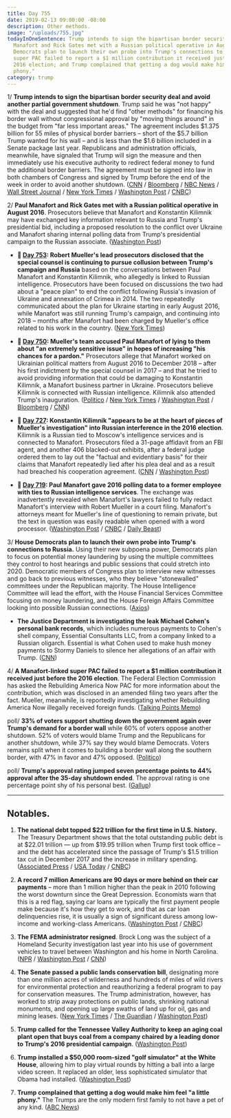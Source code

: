 ```yaml
---
title: Day 755
date: 2019-02-13 09:00:00 -08:00
description: Other methods.
image: "/uploads/755.jpg"
todayInOneSentence: Trump intends to sign the bipartisan border security deal; Paul
  Manafort and Rick Gates met with a Russian political operative in August 2016; House
  Democrats plan to launch their own probe into Trump's connections to Russia; a Manafort-linked
  super PAC failed to report a $1 million contribution it received just before the
  2016 election; and Trump complained that getting a dog would make him feel "a little
  phony."
category: trump
---
```


1/ **Trump intends to sign the bipartisan border security deal and avoid another partial government shutdown**. Trump said he was "not happy" with the deal and suggested that he'd find "other methods" for financing his border wall without congressional approval by "moving things around" in the budget from "far less important areas." The agreement includes $1.375 billion for 55 miles of physical border barriers – short of the $5.7 billion Trump wanted for his wall – and is less than the $1.6 billion included in a Senate package last year. Republicans and administration officials, meanwhile, have signaled that Trump will sign the measure and then immediately use his executive authority to redirect federal money to fund the additional border barriers. The agreement must be signed into law in both chambers of Congress and signed by Trump before the end of the week in order to avoid another shutdown. ([CNN](https://www.cnn.com/2019/02/13/politics/trump-border-security-deal/index.html) / [Bloomberg](https://www.bloomberg.com/news/articles/2019-02-13/trump-edges-toward-taking-shutdown-averting-border-deal) / [NBC News](https://www.nbcnews.com/politics/donald-trump/trump-likely-sign-deal-keep-government-open-doesn-t-include-n970951) / [Wall Street Journal](https://www.wsj.com/articles/trump-is-expected-to-sign-border-security-deal-11550064070?) / [New York Times](https://www.nytimes.com/2019/02/12/us/politics/border-wall-deal.html) / [Washington Post](https://www.washingtonpost.com/politics/lawmakers-rush-to-resolve-last-minute-snags-in-spending-bill-as-shutdown-looms/2019/02/13/3f9b33e6-2f91-11e9-8ad3-9a5b113ecd3c_story.html) / [CNBC](https://www.cnbc.com/2019/02/13/trump-wont-commit-to-signing-border-security-deal-ahead-of-shutdown.html))

2/ **Paul Manafort and Rick Gates met with a Russian political operative in August 2016**. Prosecutors believe that Manafort and Konstantin Kilimnik may have exchanged key information relevant to Russia and Trump's presidential bid, including a proposed resolution to the conflict over Ukraine and Manafort sharing internal polling data from Trump's presidential campaign to the Russian associate. ([Washington Post](https://www.washingtonpost.com/politics/how-manaforts-2016-meeting-with-a-russian-employee-at-new-york-cigar-club-goes-to-the-heart-of-muellers-probe/2019/02/12/655f84dc-2d67-11e9-8ad3-9a5b113ecd3c_story.html))

* **📌 [Day 753](https://whatthefuckjusthappenedtoday.com/2019/02/11/day-753/#5-robert-muellers-lead-prosecutors-d): Robert Mueller's lead prosecutors disclosed that the special counsel is continuing to pursue collusion between Trump's campaign and Russia** based on the conversations between Paul Manafort and Konstantin Kilimnik, who allegedly is linked to Russian intelligence. Prosecutors have been focused on discussions the two had about a "peace plan" to end the conflict following Russia's invasion of Ukraine and annexation of Crimea in 2014. The two repeatedly communicated about the plan for Ukraine starting in early August 2016, while Manafort was still running Trump's campaign, and continuing into 2018 – months after Manafort had been charged by Mueller's office related to his work in the country. ([New York Times](https://www.nytimes.com/2019/02/10/us/politics/manafort-mueller-russia-inquiry.html))

* **📌 [Day 750](https://whatthefuckjusthappenedtoday.com/2019/02/08/day-750/#2-muellers-team-accused-paul-manafor): Mueller's team accused Paul Manafort of lying to them about "an extremely sensitive issue" in hopes of increasing "his chances for a pardon."** Prosecutors allege that Manafort worked on Ukrainian political matters from August 2016 to December 2018 – after his first indictment by the special counsel in 2017 – and that he tried to avoid providing information that could be damaging to Konstantin Kilimnik, a Manafort business partner in Ukraine. Prosecutors believe Kilimnik is connected with Russian intelligence. Kilimnik also attended Trump's inauguration. ([Politico](https://www.politico.com/story/2019/02/07/mueller-investigation-paul-manafort-1157977) / [New York Times](https://www.nytimes.com/2019/02/07/us/politics/manafort-pardon-russia-inquiry.html) / [Washington Post](https://www.washingtonpost.com/local/legal-issues/prosecutors-manafort-continued-ukraine-work-in-2018-and-key-russian-aide-came-to-trump-inauguration/2019/02/07/a0210b96-2a50-11e9-b2fc-721718903bfc_story.html) / [Bloomberg](https://www.bloomberg.com/news/articles/2019-02-07/gates-told-mueller-about-sharing-polling-data-transcript-shows) / [CNN](https://www.cnn.com/2019/02/07/politics/paul-manafort-hearing-kilimnik/index.html))

* **📌 [Day 727](https://whatthefuckjusthappenedtoday.com/2019/01/16/day-727/): Konstantin Kilimnik "appears to be at the heart of pieces of Mueller's investigation" into Russian interference in the 2016 election**. Kilimnik is a Russian tied to Moscow's intelligence services and is connected to Manafort. Prosecutors filed a 31-page affidavit from an FBI agent, and another 406 blacked-out exhibits, after a federal judge ordered them to lay out the "factual and evidentiary basis" for their claims that Manafort repeatedly lied after his plea deal and as a result had breached his cooperation agreement. ([CNN](https://www.cnn.com/2019/01/15/politics/mueller-kilimnik-manafort/index.html) / [Washington Post](https://www.washingtonpost.com/local/legal-issues/new-court-filing-indicates-prosecutors-have-extensive-details-on-paul-manafort-actions-not-yet-made-public/2019/01/15/6dc6da72-1817-11e9-9ebf-c5fed1b7a081_story.html))

* **📌 [Day 719](https://whatthefuckjusthappenedtoday.com/2019/01/08/day-719/#2-paul-manafort-gave-2016-polling-da): Paul Manafort gave 2016 polling data to a former employee with ties to Russian intelligence services**. The exchange was inadvertently revealed when Manafort's lawyers failed to fully redact Manafort's interview with Robert Mueller in a court filing. Manafort's attorneys meant for Mueller's line of questioning to remain private, but the text in question was easily readable when opened with a word processor. ([Washington Post](https://www.washingtonpost.com/local/legal-issues/paul-manafort-shared-2016-polling-data-with-russian-employee-according-to-court-filing/2019/01/08/3f562ad8-12b0-11e9-803c-4ef28312c8b9_story.html) / [CNBC](https://www.cnbc.com/2019/01/08/mueller-accused-manafort-of-lying-about-sharing-polling-data-with-spy.html) / [Daily Beast](https://www.thedailybeast.com/manafort-suggests-he-gave-suspected-russian-spy-2016-polling-data))

3/ **House Democrats plan to launch their own probe into Trump's connections to Russia.** Using their new subpoena power, Democrats plan to focus on potential money laundering by using the multiple committees they control to host hearings and public sessions that could stretch into 2020. Democratic members of Congress plan to interview new witnesses and go back to previous witnesses, who they believe "stonewalled" committees under the Republican majority. The House Intelligence Committee will lead the effort, with the House Financial Services Committee focusing on money laundering, and the House Foreign Affairs Committee looking into possible Russian connections. ([Axios](https://www.axios.com/house-democrats-donald-trump-russia-investigation-05918127-c77a-424d-a805-cde8e67bffe9.html))

* **The Justice Department is investigating the leak Michael Cohen's personal bank records**, which includes numerous payments to Cohen's shell company, Essential Consultants LLC, from a company linked to a Russian oligarch. Essential is what Cohen used to make hush money payments to Stormy Daniels to silence her allegations of an affair with Trump. ([CNN](https://www.cnn.com/2019/02/13/politics/michael-cohen-personal-bank-records-charges/index.html))

4/ **A Manafort-linked super PAC failed to report a $1 million contribution it received just before the 2016 election**. The Federal Election Commission has asked the Rebuilding America Now PAC for more information about the contribution, which was disclosed in an amended filing two years after the fact. Mueller, meanwhile, is reportedly investigating whether Rebuilding America Now illegally received foreign funds. ([Talking Points Memo](https://talkingpointsmemo.com/muckraker/manafort-linked-pac-failed-to-report-1-million-and-the-fec-wants-to-know-why))

poll/ **33% of voters support shutting down the government again over Trump's demand for a border wall** while 60% of voters oppose another shutdown. 52% of voters would blame Trump and the Republicans for another shutdown, while 37% say they would blame Democrats. Voters remains split when it comes to building a border wall along the southern border, with 47% in favor and 47% opposed. ([Politico](https://www.politico.com/story/2019/02/13/poll-voters-shutdown-border-wall-1166401))

poll/ **Trump's approval rating jumped seven percentage points to 44% approval after the 35-day shutdown ended**. The approval rating is one percentage point shy of his personal best. ([Gallup](https://news.gallup.com/poll/246662/trump-approval-economic-confidence-rebound.aspx))

---

## Notables.

1. **The national debt topped $22 trillion for the first time in U.S. history.** The Treasury Department shows that the total outstanding public debt is at $22.01 trillion — up from $19.95 trillion when Trump first took office – and the debt has accelerated since the passage of Trump's $1.5 trillion tax cut in December 2017 and the increase in military spending. ([Associated Press](https://apnews.com/91b54fd7207c45eb93523567152e43dc) / [USA Today](https://www.usatoday.com/story/news/politics/2019/02/12/national-debt-tops-22-trillion-first-time-ever/2849978002/) / [CNBC](https://www.cnbc.com/2019/02/13/that-22-trillion-national-debt-number-is-huge-but-heres-what-it-really-means.html))

2. **A record 7 million Americans are 90 days or more behind on their car payments** – more than 1 million higher than the peak in 2010 following the worst downturn since the Great Depression. Economists warn that this is a red flag, saying car loans are typically the first payment people make because it's how they get to work, and that as car loan delinquencies rise, it is usually a sign of significant duress among low-income and working-class Americans. ([Washington Post](https://www.washingtonpost.com/business/2019/02/12/record-million-americans-are-months-behind-their-car-payments-red-flag-economy/) / [CNBC](https://www.cnbc.com/2019/02/12/a-record-number-of-americans-are-90-days-behind-on-their-car-payments.html))

3. **The FEMA administrator resigned**. Brock Long was the subject of a Homeland Security investigation last year into his use of government vehicles to travel between Washington and his home in North Carolina. ([NPR](https://www.npr.org/2019/02/13/694444978/fema-administrator-brock-long-says-he-will-step-down) / [Washington Post](https://www.washingtonpost.com/nation/2019/02/13/brock-long-resigns-fema-administrator/) / [CNN](https://www.cnn.com/2019/02/13/politics/brock-long-fema/index.html))

4. **The Senate passed a public lands conservation bill**, designating more than one million acres of wilderness and hundreds of miles of wild rivers for environmental protection and reauthorizing a federal program to pay for conservation measures. The Trump administration, however, has worked to strip away protections on public lands, shrinking national monuments, and opening up large swaths of land up for oil, gas and mining leases. ([New York Times](https://www.nytimes.com/2019/02/12/climate/senate-conservation-bill.html) / [The Guardian](https://www.theguardian.com/environment/2019/feb/13/senate-bill-public-lands-national-parks-expanded) / [Washington Post](https://www.washingtonpost.com/climate-environment/2019/02/12/senate-just-passed-decades-biggest-public-lands-package-heres-whats-it/))

5. **Trump called for the Tennessee Valley Authority to keep an aging coal plant open that buys coal from a company chaired by a leading donor to Trump's 2016 presidential campaign**. ([Washington Post](https://www.washingtonpost.com/business/economy/trump-urges-tennessee-valley-authority-to-keep-open-49-year-old-coal-plant/2019/02/12/6fa1810c-2ed9-11e9-813a-0ab2f17e305b_story.html))

6. **Trump installed a $50,000 room-sized "golf simulator" at the White House**, allowing him to play virtual rounds by hitting a ball into a large video screen. It replaced an older, less sophisticated simulator that Obama had installed. ([Washington Post](https://www.washingtonpost.com/politics/president-trump-installed-a-room-sized-golf-simulator-at-white-house/2019/02/13/ed3f6d5c-2e45-11e9-813a-0ab2f17e305b_story.html))

7. **Trump complained that getting a dog would make him feel "a little phony."** The Trumps are the only modern first family to not have a pet of any kind. ([ABC News](https://abcnews.go.com/Politics/president-trump-feel-phony-dog/story?id=61018468))